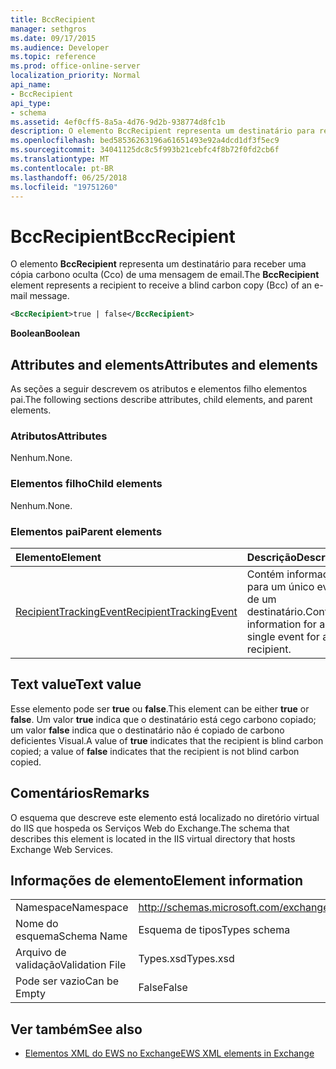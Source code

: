 ```yaml
---
title: BccRecipient
manager: sethgros
ms.date: 09/17/2015
ms.audience: Developer
ms.topic: reference
ms.prod: office-online-server
localization_priority: Normal
api_name:
- BccRecipient
api_type:
- schema
ms.assetid: 4ef0cff5-8a5a-4d76-9d2b-938774d8fc1b
description: O elemento BccRecipient representa um destinatário para receber uma cópia carbono oculta (Cco) de uma mensagem de email.
ms.openlocfilehash: bed58536263196a61651493e92a4dcd1df3f5ec9
ms.sourcegitcommit: 34041125dc8c5f993b21cebfc4f8b72f0fd2cb6f
ms.translationtype: MT
ms.contentlocale: pt-BR
ms.lasthandoff: 06/25/2018
ms.locfileid: "19751260"
---
```

# <a name="bccrecipient"></a><span data-ttu-id="47bc5-103">BccRecipient</span><span class="sxs-lookup"><span data-stu-id="47bc5-103">BccRecipient</span></span>

<span data-ttu-id="47bc5-104">O elemento **BccRecipient** representa um destinatário para receber uma cópia carbono oculta (Cco) de uma mensagem de email.</span><span class="sxs-lookup"><span data-stu-id="47bc5-104">The **BccRecipient** element represents a recipient to receive a blind carbon copy (Bcc) of an e-mail message.</span></span> 
  
```XML
<BccRecipient>true | false</BccRecipient>
```

 <span data-ttu-id="47bc5-105">**Boolean**</span><span class="sxs-lookup"><span data-stu-id="47bc5-105">**Boolean**</span></span>
## <a name="attributes-and-elements"></a><span data-ttu-id="47bc5-106">Attributes and elements</span><span class="sxs-lookup"><span data-stu-id="47bc5-106">Attributes and elements</span></span>

<span data-ttu-id="47bc5-107">As seções a seguir descrevem os atributos e elementos filho elementos pai.</span><span class="sxs-lookup"><span data-stu-id="47bc5-107">The following sections describe attributes, child elements, and parent elements.</span></span>
  
### <a name="attributes"></a><span data-ttu-id="47bc5-108">Atributos</span><span class="sxs-lookup"><span data-stu-id="47bc5-108">Attributes</span></span>

<span data-ttu-id="47bc5-109">Nenhum.</span><span class="sxs-lookup"><span data-stu-id="47bc5-109">None.</span></span>
  
### <a name="child-elements"></a><span data-ttu-id="47bc5-110">Elementos filho</span><span class="sxs-lookup"><span data-stu-id="47bc5-110">Child elements</span></span>

<span data-ttu-id="47bc5-111">Nenhum.</span><span class="sxs-lookup"><span data-stu-id="47bc5-111">None.</span></span>
  
### <a name="parent-elements"></a><span data-ttu-id="47bc5-112">Elementos pai</span><span class="sxs-lookup"><span data-stu-id="47bc5-112">Parent elements</span></span>

|<span data-ttu-id="47bc5-113">**Elemento**</span><span class="sxs-lookup"><span data-stu-id="47bc5-113">**Element**</span></span>|<span data-ttu-id="47bc5-114">**Descrição**</span><span class="sxs-lookup"><span data-stu-id="47bc5-114">**Description**</span></span>|
|:-----|:-----|
|[<span data-ttu-id="47bc5-115">RecipientTrackingEvent</span><span class="sxs-lookup"><span data-stu-id="47bc5-115">RecipientTrackingEvent</span></span>](recipienttrackingevent.md) <br/> |<span data-ttu-id="47bc5-116">Contém informações para um único evento de um destinatário.</span><span class="sxs-lookup"><span data-stu-id="47bc5-116">Contains information for a single event for a recipient.</span></span>  <br/> |
   
## <a name="text-value"></a><span data-ttu-id="47bc5-117">Text value</span><span class="sxs-lookup"><span data-stu-id="47bc5-117">Text value</span></span>

<span data-ttu-id="47bc5-118">Esse elemento pode ser **true** ou **false**.</span><span class="sxs-lookup"><span data-stu-id="47bc5-118">This element can be either **true** or **false**.</span></span> <span data-ttu-id="47bc5-119">Um valor **true** indica que o destinatário está cego carbono copiado; um valor **false** indica que o destinatário não é copiado de carbono deficientes Visual.</span><span class="sxs-lookup"><span data-stu-id="47bc5-119">A value of **true** indicates that the recipient is blind carbon copied; a value of **false** indicates that the recipient is not blind carbon copied.</span></span> 
  
## <a name="remarks"></a><span data-ttu-id="47bc5-120">Comentários</span><span class="sxs-lookup"><span data-stu-id="47bc5-120">Remarks</span></span>

<span data-ttu-id="47bc5-121">O esquema que descreve este elemento está localizado no diretório virtual do IIS que hospeda os Serviços Web do Exchange.</span><span class="sxs-lookup"><span data-stu-id="47bc5-121">The schema that describes this element is located in the IIS virtual directory that hosts Exchange Web Services.</span></span>
  
## <a name="element-information"></a><span data-ttu-id="47bc5-122">Informações de elemento</span><span class="sxs-lookup"><span data-stu-id="47bc5-122">Element information</span></span>

|||
|:-----|:-----|
|<span data-ttu-id="47bc5-123">Namespace</span><span class="sxs-lookup"><span data-stu-id="47bc5-123">Namespace</span></span>  <br/> |http://schemas.microsoft.com/exchange/services/2006/types  <br/> |
|<span data-ttu-id="47bc5-124">Nome do esquema</span><span class="sxs-lookup"><span data-stu-id="47bc5-124">Schema Name</span></span>  <br/> |<span data-ttu-id="47bc5-125">Esquema de tipos</span><span class="sxs-lookup"><span data-stu-id="47bc5-125">Types schema</span></span>  <br/> |
|<span data-ttu-id="47bc5-126">Arquivo de validação</span><span class="sxs-lookup"><span data-stu-id="47bc5-126">Validation File</span></span>  <br/> |<span data-ttu-id="47bc5-127">Types.xsd</span><span class="sxs-lookup"><span data-stu-id="47bc5-127">Types.xsd</span></span>  <br/> |
|<span data-ttu-id="47bc5-128">Pode ser vazio</span><span class="sxs-lookup"><span data-stu-id="47bc5-128">Can be Empty</span></span>  <br/> |<span data-ttu-id="47bc5-129">False</span><span class="sxs-lookup"><span data-stu-id="47bc5-129">False</span></span>  <br/> |
   
## <a name="see-also"></a><span data-ttu-id="47bc5-130">Ver também</span><span class="sxs-lookup"><span data-stu-id="47bc5-130">See also</span></span>



- [<span data-ttu-id="47bc5-131">Elementos XML do EWS no Exchange</span><span class="sxs-lookup"><span data-stu-id="47bc5-131">EWS XML elements in Exchange</span></span>](ews-xml-elements-in-exchange.md)

